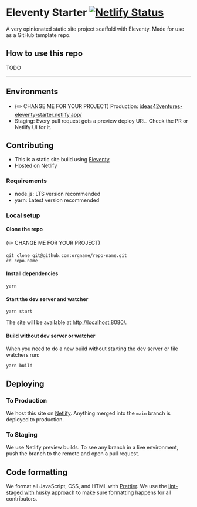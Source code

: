 # Eleventy Starter [![Netlify Status](https://api.netlify.com/api/v1/badges/4eb519eb-9518-4b07-bd0a-f7a5610d3ee3/deploy-status)](https://app.netlify.com/sites/ideas42ventures-eleventy-starter/deploys)

A very opinionated static site project scaffold with Eleventy. Made for use as a GitHub template repo.

## How to use this repo

TODO

---

## Environments

- (✏️ CHANGE ME FOR YOUR PROJECT) Production: [ideas42ventures-eleventy-starter.netlify.app/](https://ideas42ventures-eleventy-starter.netlify.app/)
- Staging: Every pull request gets a preview deploy URL. Check the PR or Netlify UI for it.

## Contributing

- This is a static site build using [Eleventy](https://www.11ty.dev/docs)
- Hosted on Netlify

### Requirements

- node.js: LTS version recommended
- yarn: Latest version recommended

### Local setup

#### Clone the repo

(✏️ CHANGE ME FOR YOUR PROJECT)

```
git clone git@github.com:orgname/repo-name.git
cd repo-name
```

#### Install dependencies

```
yarn
```

#### Start the dev server and watcher

```
yarn start
```

The site will be available at [http://localhost:8080/](http://localhost:8080/).

#### Build without dev server or watcher

When you need to do a new build without starting the dev server or file watchers run:

```
yarn build
```

## Deploying

### To Production

We host this site on [Netlify](https://www.netlify.com/). Anything merged into the `main` branch is deployed to production.

### To Staging

We use Netlify preview builds. To see any branch in a live environment, push the branch to the remote and open a pull request.

## Code formatting

We format all JavaScript, CSS, and HTML with [Prettier](https://prettier.io). We use the [lint-staged with husky approach](https://prettier.io/docs/en/precommit.html#option-1-lint-stagedhttpsgithubcomokonetlint-staged) to make sure formatting happens for all contributors.
